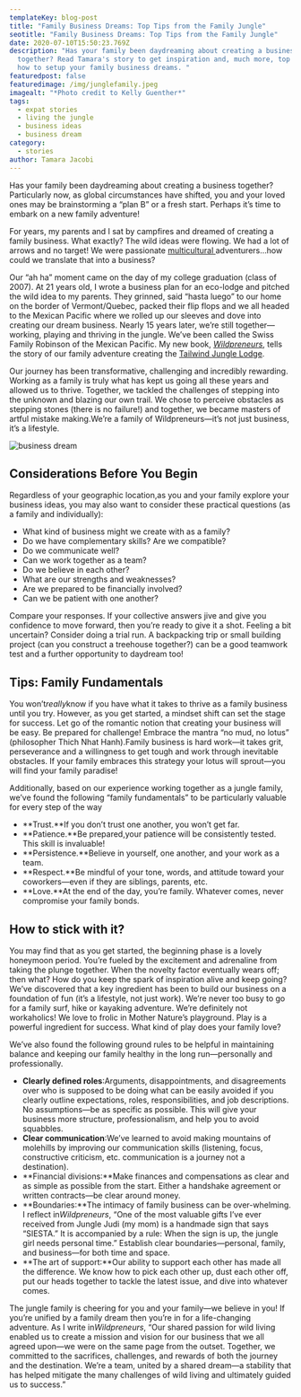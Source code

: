 ```yaml
---
templateKey: blog-post
title: "Family Business Dreams: Top Tips from the Family Jungle"
seotitle: "Family Business Dreams: Top Tips from the Family Jungle"
date: 2020-07-10T15:50:23.769Z
description: "Has your family been daydreaming about creating a business
  together? Read Tamara's story to get inspiration and, much more, top tips on
  how to setup your family business dreams. "
featuredpost: false
featuredimage: /img/junglefamily.jpeg
imagealt: "*Photo credit to Kelly Guenther*"
tags:
  - expat stories
  - living the jungle
  - business ideas
  - business dream
category:
  - stories
author: Tamara Jacobi
---
```

Has your family been daydreaming about creating a business together? Particularly now, as global circumstances have shifted, you and your loved ones may be brainstorming a “plan B” or a fresh start. Perhaps it’s time to embark on a new family adventure!

For years, my parents and I sat by campfires and dreamed of creating a family business. What exactly? The wild ideas were flowing. We had a lot of arrows and no target! We were passionate [multicultural ](https://www.thexpatmagazine.com/blog/2020-06-21-raising-kids-in-a-multicultural-environment/)adventurers…how could we translate that into a business?

Our “ah ha” moment came on the day of my college graduation (class of 2007). At 21 years old, I wrote a business plan for an eco-lodge and pitched the wild idea to my parents. They grinned, said “hasta luego” to our home on the border of Vermont/Quebec, packed their flip flops and we all headed to the Mexican Pacific where we rolled up our sleeves and dove into creating our dream business. Nearly 15 years later, we’re still together— working, playing and thriving in the jungle. We’ve been called the Swiss Family Robinson of the Mexican Pacific. My new book, *[Wildpreneurs](http://www.wildpreneurs.com/)*, tells the story of our family adventure creating the [Tailwind Jungle Lodge](http://www.tailwindjunglelodge.com/).

Our journey has been transformative, challenging and incredibly rewarding. Working as a family is truly what has kept us going all these years and allowed us to thrive. Together, we tackled the challenges of stepping into the unknown and blazing our own trail. We chose to perceive obstacles as stepping stones (there is no failure!) and together, we became masters of artful mistake making.We’re a family of Wildpreneurs—it’s not just business, it’s a lifestyle.

![business dream](/img/tamra029.jpeg)

## **Considerations Before You Begin**

Regardless of your geographic location,as you and your family explore your business ideas, you may also want to consider these practical questions (as a family and individually):

* What kind of business might we create with as a family?
* Do we have complementary skills? Are we compatible?
* Do we communicate well?
* Can we work together as a team?
* Do we believe in each other?
* What are our strengths and weaknesses?
* Are we prepared to be financially involved?
* Can we be patient with one another?

Compare your responses. If your collective answers jive and give you confidence to move forward, then you’re ready to give it a shot. Feeling a bit uncertain? Consider doing a trial run. A backpacking trip or small building project (can you construct a treehouse together?) can be a good teamwork test and a further opportunity to daydream too!

## **Tips: Family Fundamentals**

You won’t*really*know if you have what it takes to thrive as a family business until you try. However, as you get started, a mindset shift can set the stage for success. Let go of the romantic notion that creating your business will be easy. Be prepared for challenge! Embrace the mantra “no mud, no lotus” (philosopher Thich Nhat Hanh).Family business is hard work—it takes grit, perseverance and a willingness to get tough and work through inevitable obstacles. If your family embraces this strategy your lotus will sprout—you will find your family paradise!

Additionally, based on our experience working together as a jungle family, we’ve found the following “family fundamentals” to be particularly valuable for every step of the way

* **Trust.**If you don’t trust one another, you won’t get far.
* **Patience.**Be prepared,your patience will be consistently tested. This skill is invaluable!
* **Persistence.**Believe in yourself, one another, and your work as a team.
* **Respect.**Be mindful of your tone, words, and attitude toward your coworkers—even if they are siblings, parents, etc.
* **Love.**At the end of the day, you’re family. Whatever comes, never compromise your family bonds.

## **How to stick with it?**

You may find that as you get started, the beginning phase is a lovely honeymoon period. You’re fueled by the excitement and adrenaline from taking the plunge together. When the novelty factor eventually wears off; then what? How do you keep the spark of inspiration alive and keep going? We’ve discovered that a key ingredient has been to build our business on a foundation of fun (it’s a lifestyle, not just work). We’re never too busy to go for a family surf, hike or kayaking adventure. We’re definitely not workaholics! We love to frolic in Mother Nature’s playground. Play is a powerful ingredient for success. What kind of play does your family love?

We’ve also found the following ground rules to be helpful in maintaining balance and keeping our family healthy in the long run—personally and professionally.

* **Clearly defined roles**:Arguments, disappointments, and disagreements over who is supposed to be doing what can be easily avoided if you clearly outline expectations, roles, responsibilities, and job descriptions. No assumptions—be as specific as possible. This will give your business more structure, professionalism, and help you to avoid squabbles.
* **Clear communication**:We’ve learned to avoid making mountains of molehills by improving our communication skills (listening, focus, constructive criticism, etc. communication is a journey not a destination).
* **Financial divisions:**Make finances and compensations as clear and as simple as possible from the start. Either a handshake agreement or written contracts—be clear around money.
* **Boundaries:**The intimacy of family business can be over-whelming. I reflect in*Wildpreneurs*, “One of the most valuable gifts I’ve ever received from Jungle Judi (my mom) is a handmade sign that says “SIESTA.” It is accompanied by a rule: When the sign is up, the jungle girl needs personal time.” Establish clear boundaries—personal, family, and business—for both time and space.
* **The art of support:**Our ability to support each other has made all the difference. We know how to pick each other up, dust each other off, put our heads together to tackle the latest issue, and dive into whatever comes.

The jungle family is cheering for you and your family—we believe in you! If you’re unified by a family dream then you’re in for a life-changing adventure. As I write in*Wildpreneurs*, “Our shared passion for wild living enabled us to create a mission and vision for our business that we all agreed upon—we were on the same page from the outset. Together, we committed to the sacrifices, challenges, and rewards of both the journey and the destination. We’re a team, united by a shared dream—a stability that has helped mitigate the many challenges of wild living and ultimately guided us to success.”